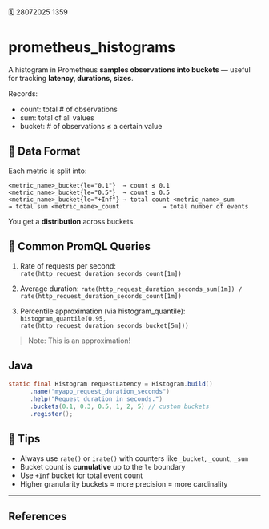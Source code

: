🗓️ 28072025 1359

# prometheus_histograms
A histogram in Prometheus **samples observations into buckets** — useful for tracking **latency, durations, sizes**.

Records:
- count: total # of observations
- sum: total of all values
- bucket: # of observations ≤ a certain value

## 📐 Data Format
Each metric is split into:
```
<metric_name>_bucket{le="0.1"}  → count ≤ 0.1 <metric_name>_bucket{le="0.5"}  → count ≤ 0.5 <metric_name>_bucket{le="+Inf"} → total count <metric_name>_sum              → total sum <metric_name>_count            → total number of events
```

You get a **distribution** across buckets.

## 🧮 Common PromQL Queries

1. Rate of requests per second:
`rate(http_request_duration_seconds_count[1m])`

2. Average duration:
`rate(http_request_duration_seconds_sum[1m]) / rate(http_request_duration_seconds_count[1m])`

3. Percentile approximation (via histogram_quantile):
`histogram_quantile(0.95, rate(http_request_duration_seconds_bucket[5m]))`

> Note: This is an approximation!

## Java
```java
static final Histogram requestLatency = Histogram.build()
      .name("myapp_request_duration_seconds")
      .help("Request duration in seconds.")
      .buckets(0.1, 0.3, 0.5, 1, 2, 5) // custom buckets
      .register();
```

## 🧠 Tips
- Always use `rate()` or `irate()` with counters like `_bucket`, `_count`, `_sum`
- Bucket count is **cumulative** up to the `le` boundary
- Use `+Inf` bucket for total event count
- Higher granularity buckets = more precision = more cardinality

---
## References
